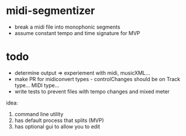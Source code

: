 # midi-segmentizer

- break a midi file into monophonic segments
- assume constant tempo and time signature for MVP

# todo

- determine output => experiement with midi, musicXML...
- make PR for midiconvert types - controlChanges should be on Track type... MIDI type...
- write tests to prevent files with tempo changes and mixed meter

idea:

1. command line utility
2. has default process that splits (MVP)
3. has optional gui to allow you to edit
